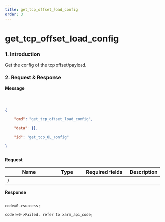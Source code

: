 ```yaml
---
title: get_tcp_offset_load_config
order: 3
---
```

# get\_tcp\_offset\_load\_config



### 1. Introduction



Get the config of the tcp offset/payload.



### 2. Request & Response



**Message**

```json



{

    "cmd": "get_tcp_offset_load_config",

    "data": {},

    "id": "get_tcp_OL_config"

}



```

**Request**

<table data-full-width="true"><thead><tr><th width="142">Name</th><th width="79">Type</th><th width="135">Required fields</th><th>Description</th></tr></thead><tbody><tr><td>/</td><td></td><td></td><td></td></tr></tbody></table>



**Response**

```

code=0->success;

code!=0->Failed, refer to xarm_api_code;

```



